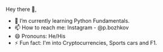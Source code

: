 Hey there 👋,

- 🌱 I’m currently learning Python Fundamentals.
- 📫 How to reach me: Instagram - @p.bozhkov
- 😄 Pronouns: He/His
- ⚡ Fun fact: I'm into Cryptocurrencies, Sports cars and F1.

